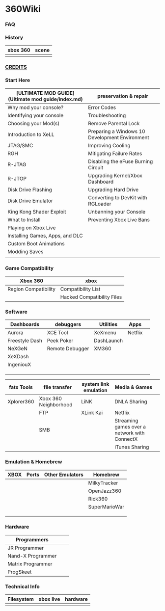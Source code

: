 # 360Wiki

### FAQ

### History

| xbox 360 | scene |
| -------- | ----- |
|          |       |

### [CREDITS](credits.md)

### Start Here

| [ULTIMATE MOD GUIDE](Ultimate mod guide/index.md) | preservation & repair                          |
| ------------------------------------------------- | ---------------------------------------------- |
| Why mod your console?                             | Error Codes                                    |
| Identifying your console                          | Troubleshooting                                |
| Choosing your Mod(s)                              | Remove Parental Lock                           |
| Introduction to XeLL                              | Preparing a Windows 10 Development Environment |
| JTAG/SMC                                          | Improving Cooling                              |
| RGH                                               | Mitigating Failure Rates                       |
| R-JTAG                                            | Disabling the eFuse Burning Circuit            |
| R-JTOP                                            | Upgrading Kernel/Xbox Dashboard                |
| Disk Drive Flashing                               | Upgrading Hard Drive                           |
| Disk Drive Emulator                               | Converting to DevKit with RGLoader             |
| King Kong Shader Exploit                          | Unbanning your Console                         |
| What to Install                                   | Preventing Xbox Live Bans                      |
| Playing on Xbox Live                              |                                                |
| Installing Games, Apps, and DLC                   |                                                |
| Custom Boot Animations                            |                                                |
| Modding Saves                                     |                                                |
|                                                   |                                                |

### Game Compatibility

| Xbox 360             | xbox                       |
| -------------------- | -------------------------- |
| Region Compatibility | Compatibility List         |
|                      | Hacked Compatibility Files |

### Software

| Dashboards     | debuggers       | Utilities  | Apps    |      |
| -------------- | --------------- | ---------- | ------- | ---- |
| Aurora         | XCE Tool        | XeXmenu    | Netflix |      |
| Freestyle Dash | Peek Poker      | DashLaunch |         |      |
| NeXGeN         | Remote Debugger | XM360      |         |      |
| XeXDash        |                 |            |         |      |
| IngeniouX      |                 |            |         |      |
|                |                 |            |         |      |
|                |                 |            |         |      |
|                |                 |            |         |      |

| fatx Tools | file transfer         | system link emulation | Media & Games                                |      |
| ---------- | --------------------- | --------------------- | -------------------------------------------- | ---- |
| Xplorer360 | Xbox 360 Neighborhood | LiNK                  | DNLA Sharing                                 |      |
|            | FTP                   | XLink Kai             | Netflix                                      |      |
|            | SMB                   |                       | Streaming games over a network with ConnectX |      |
|            |                       |                       | iTunes Sharing                               |      |

### Emulation & Homebrew

| XBOX | Ports | Other Emulators | Homebrew      |
| ---- | ----- | --------------- | ------------- |
|      |       |                 | MilkyTracker  |
|      |       |                 | OpenJazz360   |
|      |       |                 | Rick360       |
|      |       |                 | SuperMarioWar |
|      |       |                 |               |
|      |       |                 |               |
|      |       |                 |               |

### Hardware

| Programmers       |      |      |
| ----------------- | ---- | ---- |
| JR Programmer     |      |      |
| Nand-X Programmer |      |      |
| Matrix Programmer |      |      |
| ProgSkeet         |      |      |



### Technical Info

| Filesystem | xbox live | hardware |
| ---------- | --------- | -------- |
|            |           |          |

